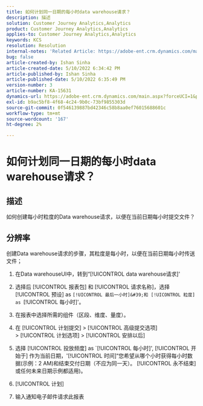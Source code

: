```yaml
---
title: 如何计划同一日期的每小时data warehouse请求？
description: 描述
solution: Customer Journey Analytics,Analytics
product: Customer Journey Analytics,Analytics
applies-to: Customer Journey Analytics,Analytics
keywords: KCS
resolution: Resolution
internal-notes: 'Related Article: https://adobe-ent.crm.dynamics.com/main.aspx?appid=c8f3a4cd-a068-e911-a957-000d3a34e00b&pagetype=entityrecord&etn=knowledgearticle&id=b5d08a45-cea0-ea11-a812-000d3a303484'
bug: false
article-created-by: Ishan Sinha
article-created-date: 5/10/2022 6:34:42 PM
article-published-by: Ishan Sinha
article-published-date: 5/10/2022 6:35:49 PM
version-number: 3
article-number: KA-15631
dynamics-url: https://adobe-ent.crm.dynamics.com/main.aspx?forceUCI=1&pagetype=entityrecord&etn=knowledgearticle&id=90ec1ddb-8fd0-ec11-a7b5-0022480a8753
exl-id: b9ac5bf8-4f68-4c24-9b0c-73bf9855303d
source-git-commit: 0f546139887bd42346c58b8aa0ef76015688601c
workflow-type: tm+mt
source-wordcount: '167'
ht-degree: 2%

---
```


# 如何计划同一日期的每小时data warehouse请求？

## 描述

如何创建每小时粒度的Data warehouse请求，以便在当前日期每小时提交文件？

## 分辨率

创建Data warehouse请求的步骤，其粒度是每小时，以便在当前日期每小时传送文件；

1. 在Data warehouseUI中，转到“[!UICONTROL data warehouse请求]&#39;

1. 选择后 [!UICONTROL 报表包] 和 [!UICONTROL 请求名称]，选择 [!UICONTROL 预设] as `[!UICONTROL 最后一小时]&#39;和 [!UICONTROL 粒度] as `[!UICONTROL 每小时]&#39;。

1. 在报表中选择所需的组件（区段、维度、量度）。

1. 在 [!UICONTROL 计划提交] > [!UICONTROL 高级提交选项] > [!UICONTROL 计划选项] > [!UICONTROL 安排以后]

1. 选择 [!UICONTROL 投放频度] as `[!UICONTROL 每小时]&#39;, [!UICONTROL 开始于] 作为当前日期，&#39;[!UICONTROL 时间]“您希望从哪个小时获得每小时数据(示例：2 AM)和结束交付日期（不应为同一天）。 [!UICONTROL 永不结束] 或任何未来日期示例都适用)。

1. [!UICONTROL 计划]

1. 输入通知电子邮件请求此报表
